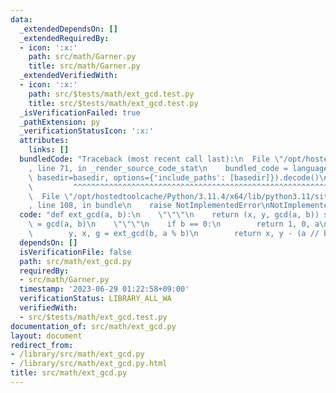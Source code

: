 ```yaml
---
data:
  _extendedDependsOn: []
  _extendedRequiredBy:
  - icon: ':x:'
    path: src/math/Garner.py
    title: src/math/Garner.py
  _extendedVerifiedWith:
  - icon: ':x:'
    path: src/$tests/math/ext_gcd.test.py
    title: src/$tests/math/ext_gcd.test.py
  _isVerificationFailed: true
  _pathExtension: py
  _verificationStatusIcon: ':x:'
  attributes:
    links: []
  bundledCode: "Traceback (most recent call last):\n  File \"/opt/hostedtoolcache/Python/3.11.4/x64/lib/python3.11/site-packages/onlinejudge_verify/documentation/build.py\"\
    , line 71, in _render_source_code_stat\n    bundled_code = language.bundle(stat.path,\
    \ basedir=basedir, options={'include_paths': [basedir]}).decode()\n          \
    \         ^^^^^^^^^^^^^^^^^^^^^^^^^^^^^^^^^^^^^^^^^^^^^^^^^^^^^^^^^^^^^^^^^^^^^^^^^^^^^^^^^\n\
    \  File \"/opt/hostedtoolcache/Python/3.11.4/x64/lib/python3.11/site-packages/onlinejudge_verify/languages/python.py\"\
    , line 108, in bundle\n    raise NotImplementedError\nNotImplementedError\n"
  code: "def ext_gcd(a, b):\n    \"\"\"\n    return (x, y, gcd(a, b)) s.t. ax + by\
    \ = gcd(a, b)\n    \"\"\"\n    if b == 0:\n        return 1, 0, a\n    else:\n\
    \        y, x, g = ext_gcd(b, a % b)\n        return x, y - (a // b) * x, g\n"
  dependsOn: []
  isVerificationFile: false
  path: src/math/ext_gcd.py
  requiredBy:
  - src/math/Garner.py
  timestamp: '2023-06-29 01:22:58+09:00'
  verificationStatus: LIBRARY_ALL_WA
  verifiedWith:
  - src/$tests/math/ext_gcd.test.py
documentation_of: src/math/ext_gcd.py
layout: document
redirect_from:
- /library/src/math/ext_gcd.py
- /library/src/math/ext_gcd.py.html
title: src/math/ext_gcd.py
---
```

